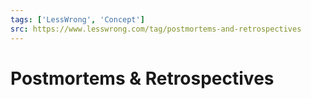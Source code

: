 ```yaml
---
tags: ['LessWrong', 'Concept']
src: https://www.lesswrong.com/tag/postmortems-and-retrospectives
---
```


# Postmortems & Retrospectives
